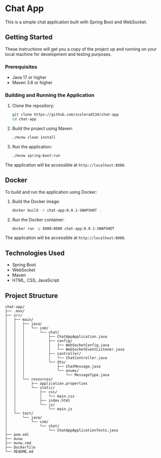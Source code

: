# Chat App

This is a simple chat application built with Spring Boot and WebSocket.

## Getting Started

These instructions will get you a copy of the project up and running on your local machine for development and testing purposes.

### Prerequisites

* Java 17 or higher
* Maven 3.6 or higher

### Building and Running the Application

1. Clone the repository:
   ```bash
   git clone https://github.com/scolerad134/chat-app
   cd chat-app
   ```
2. Build the project using Maven:
   ```bash
   ./mvnw clean install
   ```
3. Run the application:
   ```bash
   ./mvnw spring-boot:run
   ```

The application will be accessible at `http://localhost:8080`.

## Docker

To build and run the application using Docker:

1. Build the Docker image:
   ```bash
   docker build -t chat-app:0.0.1-SNAPSHOT .
   ```
2. Run the Docker container:
   ```bash
   docker run -p 8080:8080 chat-app:0.0.1-SNAPSHOT
   ```

The application will be accessible at `http://localhost:8080`.

## Technologies Used

* Spring Boot
* WebSocket
* Maven
* HTML, CSS, JavaScript

## Project Structure

```
chat-app/
├── .mvn/
├── src/
│   ├── main/
│   │   ├── java/
│   │   │   └── com/
│   │   │       └── chat/
│   │   │           ├── ChatAppApplication.java
│   │   │           ├── config/
│   │   │           │   ├── WebSocketConfig.java
│   │   │           │   └── WebSocketEventListener.java
│   │   │           ├── controller/
│   │   │           │   └── ChatController.java
│   │   │           └── dto/
│   │   │               ├── ChatMessage.java
│   │   │               └── enums/
│   │   │                   └── MessageType.java
│   │   └── resources/
│   │       ├── application.properties
│   │       └── static/
│   │           ├── css/
│   │           │   └── main.css
│   │           ├── index.html
│   │           └── js/
│   │               └── main.js
│   └── test/
│       └── java/
│           └── com/
│               └── chat/
│                   └── ChatAppApplicationTests.java
├── pom.xml
├── mvnw
├── mvnw.cmd
├── Dockerfile
└── README.md
```
